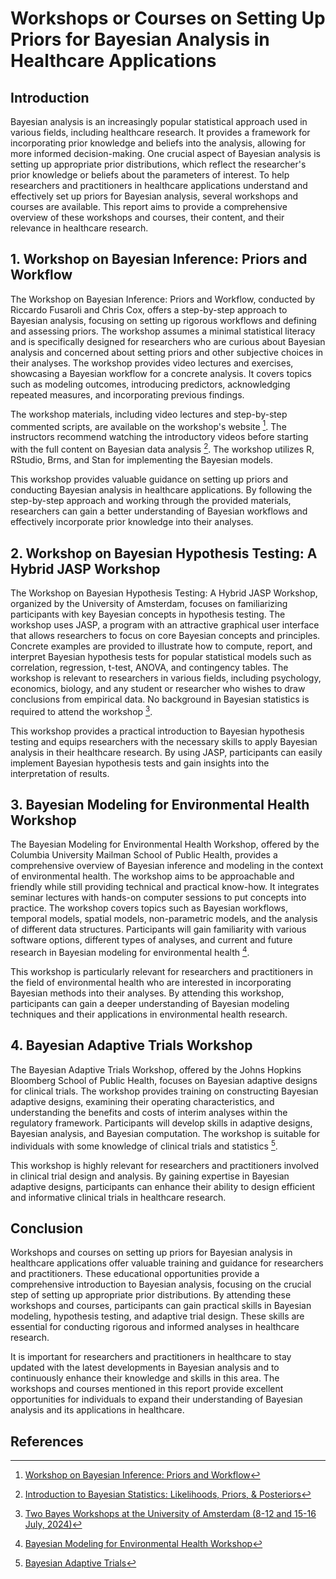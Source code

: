 # Workshops or Courses on Setting Up Priors for Bayesian Analysis in Healthcare Applications

## Introduction

Bayesian analysis is an increasingly popular statistical approach used in various fields, including healthcare research. It provides a framework for incorporating prior knowledge and beliefs into the analysis, allowing for more informed decision-making. One crucial aspect of Bayesian analysis is setting up appropriate prior distributions, which reflect the researcher's prior knowledge or beliefs about the parameters of interest. To help researchers and practitioners in healthcare applications understand and effectively set up priors for Bayesian analysis, several workshops and courses are available. This report aims to provide a comprehensive overview of these workshops and courses, their content, and their relevance in healthcare research.

## 1. Workshop on Bayesian Inference: Priors and Workflow

The Workshop on Bayesian Inference: Priors and Workflow, conducted by Riccardo Fusaroli and Chris Cox, offers a step-by-step approach to Bayesian analysis, focusing on setting up rigorous workflows and defining and assessing priors. The workshop assumes a minimal statistical literacy and is specifically designed for researchers who are curious about Bayesian analysis and concerned about setting priors and other subjective choices in their analyses. The workshop provides video lectures and exercises, showcasing a Bayesian workflow for a concrete analysis. It covers topics such as modeling outcomes, introducing predictors, acknowledging repeated measures, and incorporating previous findings.

The workshop materials, including video lectures and step-by-step commented scripts, are available on the workshop's website [^1^]. The instructors recommend watching the introductory videos before starting with the full content on Bayesian data analysis [^2^]. The workshop utilizes R, RStudio, Brms, and Stan for implementing the Bayesian models.

This workshop provides valuable guidance on setting up priors and conducting Bayesian analysis in healthcare applications. By following the step-by-step approach and working through the provided materials, researchers can gain a better understanding of Bayesian workflows and effectively incorporate prior knowledge into their analyses.

## 2. Workshop on Bayesian Hypothesis Testing: A Hybrid JASP Workshop

The Workshop on Bayesian Hypothesis Testing: A Hybrid JASP Workshop, organized by the University of Amsterdam, focuses on familiarizing participants with key Bayesian concepts in hypothesis testing. The workshop uses JASP, a program with an attractive graphical user interface that allows researchers to focus on core Bayesian concepts and principles. Concrete examples are provided to illustrate how to compute, report, and interpret Bayesian hypothesis tests for popular statistical models such as correlation, regression, t-test, ANOVA, and contingency tables. The workshop is relevant to researchers in various fields, including psychology, economics, biology, and any student or researcher who wishes to draw conclusions from empirical data. No background in Bayesian statistics is required to attend the workshop [^3^].

This workshop provides a practical introduction to Bayesian hypothesis testing and equips researchers with the necessary skills to apply Bayesian analysis in their healthcare research. By using JASP, participants can easily implement Bayesian hypothesis tests and gain insights into the interpretation of results.

## 3. Bayesian Modeling for Environmental Health Workshop

The Bayesian Modeling for Environmental Health Workshop, offered by the Columbia University Mailman School of Public Health, provides a comprehensive overview of Bayesian inference and modeling in the context of environmental health. The workshop aims to be approachable and friendly while still providing technical and practical know-how. It integrates seminar lectures with hands-on computer sessions to put concepts into practice. The workshop covers topics such as Bayesian workflows, temporal models, spatial models, non-parametric models, and the analysis of different data structures. Participants will gain familiarity with various software options, different types of analyses, and current and future research in Bayesian modeling for environmental health [^4^].

This workshop is particularly relevant for researchers and practitioners in the field of environmental health who are interested in incorporating Bayesian methods into their analyses. By attending this workshop, participants can gain a deeper understanding of Bayesian modeling techniques and their applications in environmental health research.

## 4. Bayesian Adaptive Trials Workshop

The Bayesian Adaptive Trials Workshop, offered by the Johns Hopkins Bloomberg School of Public Health, focuses on Bayesian adaptive designs for clinical trials. The workshop provides training on constructing Bayesian adaptive designs, examining their operating characteristics, and understanding the benefits and costs of interim analyses within the regulatory framework. Participants will develop skills in adaptive designs, Bayesian analysis, and Bayesian computation. The workshop is suitable for individuals with some knowledge of clinical trials and statistics [^5^].

This workshop is highly relevant for researchers and practitioners involved in clinical trial design and analysis. By gaining expertise in Bayesian adaptive designs, participants can enhance their ability to design efficient and informative clinical trials in healthcare research.

## Conclusion

Workshops and courses on setting up priors for Bayesian analysis in healthcare applications offer valuable training and guidance for researchers and practitioners. These educational opportunities provide a comprehensive introduction to Bayesian analysis, focusing on the crucial step of setting up appropriate prior distributions. By attending these workshops and courses, participants can gain practical skills in Bayesian modeling, hypothesis testing, and adaptive trial design. These skills are essential for conducting rigorous and informed analyses in healthcare research.

It is important for researchers and practitioners in healthcare to stay updated with the latest developments in Bayesian analysis and to continuously enhance their knowledge and skills in this area. The workshops and courses mentioned in this report provide excellent opportunities for individuals to expand their understanding of Bayesian analysis and its applications in healthcare.

## References

[^1^]: [Workshop on Bayesian Inference: Priors and Workflow](https://4ccoxau.github.io/PriorsWorkshop/)
[^2^]: [Introduction to Bayesian Statistics: Likelihoods, Priors, & Posteriors](https://csde.washington.edu/workshop/introduction-bayesian-likelihoods-priors-posteriors/)
[^3^]: [Two Bayes Workshops at the University of Amsterdam (8-12 and 15-16 July, 2024)](https://bayesian.org/two-bayes-workshops-at-the-university-of-amsterdam-8-12-and-15-16-july-2024/)
[^4^]: [Bayesian Modeling for Environmental Health Workshop](https://www.publichealth.columbia.edu/academics/non-degree-special-programs/professional-non-degree-programs/skills-health-research-professionals-sharp-training/bayesian-modeling)
[^5^]: [Bayesian Adaptive Trials](https://publichealth.jhu.edu/academics/graduate-summer-institute-of-epidemiology-and-biostatistics/courses/bayesian-adaptive-trials)